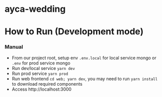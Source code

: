 # ayca-wedding

# How to Run (Development mode)

### Manual

- From our project root, setup env `.env.local` for local service mongo or `.env` for prod service mongo
- Run dev/local service `yarn dev`
- Run prod service `yarn prod`
- Run web frontend `cd web; yarn dev`, you may need to run `yarn install` to download required components
- Access http://localhost:3000
